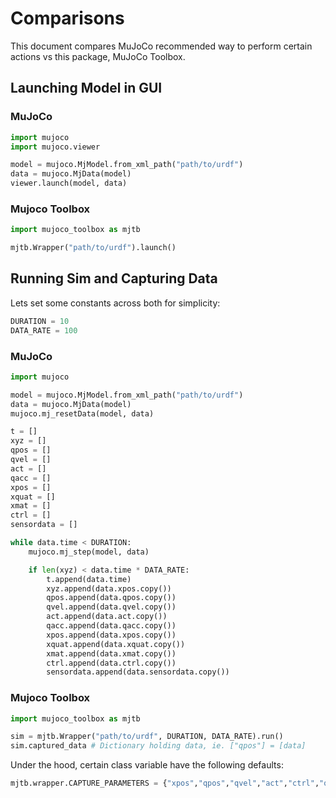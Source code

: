 # Comparisons

This document compares MuJoCo recommended way to perform certain actions vs this package, MuJoCo Toolbox.

## Launching Model in GUI

### MuJoCo

```python
import mujoco
import mujoco.viewer

model = mujoco.MjModel.from_xml_path("path/to/urdf")
data = mujoco.MjData(model)
viewer.launch(model, data)
```

### Mujoco Toolbox

```python
import mujoco_toolbox as mjtb

mjtb.Wrapper("path/to/urdf").launch()
```

## Running Sim and Capturing Data

Lets set some constants across both for simplicity:

```python
DURATION = 10
DATA_RATE = 100
```

### MuJoCo

```python
import mujoco

model = mujoco.MjModel.from_xml_path("path/to/urdf")
data = mujoco.MjData(model)
mujoco.mj_resetData(model, data)

t = []
xyz = []
qpos = []
qvel = []
act = []
qacc = []
xpos = []
xquat = []
xmat = []
ctrl = []
sensordata = []

while data.time < DURATION:
    mujoco.mj_step(model, data)

    if len(xyz) < data.time * DATA_RATE:
        t.append(data.time)
        xyz.append(data.xpos.copy())
        qpos.append(data.qpos.copy())
        qvel.append(data.qvel.copy())
        act.append(data.act.copy())
        qacc.append(data.qacc.copy())
        xpos.append(data.xpos.copy())
        xquat.append(data.xquat.copy())
        xmat.append(data.xmat.copy())
        ctrl.append(data.ctrl.copy())
        sensordata.append(data.sensordata.copy())
```

### Mujoco Toolbox

```python
import mujoco_toolbox as mjtb

sim = mjtb.Wrapper("path/to/urdf", DURATION, DATA_RATE).run()
sim.captured_data # Dictionary holding data, ie. ["qpos"] = [data]
```

Under the hood, certain class variable have the following defaults:

```python
mjtb.wrapper.CAPTURE_PARAMETERS = {"xpos","qpos","qvel","act","ctrl","qacc","xpos","xquat","xmat","ctrl","sensordata"}
```
